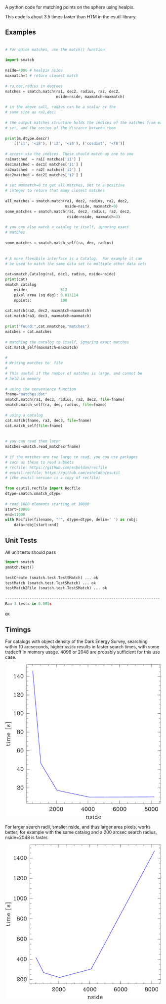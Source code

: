 A python code for matching points on the sphere using healpix.

This code is about 3.5 times faster than HTM in the esutil library.

Examples
--------

```python

# For quick matches, use the match() function

import smatch

nside=4096 # healpix nside
maxmatch=1 # return closest match

# ra,dec,radius in degrees
matches = smatch.match(ra1, dec2, radius, ra2, dec2,
                       nside=nside, maxmatch=maxmatch)

# in the above call, radius can be a scalar or the
# same size as ra1,dec1

# the output matches structure holds the indices of the matches from each data
# set, and the cosine of the distance between them

print(m.dtype.descr)
    [('i1', '<i8'), ('i2', '<i8'), ('cosdist', '<f8')]

# access via the indices. These should match up one to one
ra1matched  = ra1[ matches['i1'] ]
dec1matched = dec1[ matches['i1'] ]
ra2matched  = ra2[ matches['i2'] ]
dec2matched = dec2[ matches['i2'] ]

# set maxmatch=0 to get all matches, set to a positive
# integer to return that many closest matches

all_matches = smatch.match(ra1, dec2, radius, ra2, dec2,
                           nside=nside, maxmatch=0)
some_matches = smatch.match(ra1, dec2, radius, ra2, dec2,
                            nside=nside, maxmatch=3)

# you can also match a catalog to itself, ignoring exact
# matches

some_matches = smatch.match_self(ra, dec, radius)


# A more flexibile interface is a Catalog.  For example it can
# be used to match the same data set to multiple other data sets

cat=smatch.Catalog(ra1, dec1, radius, nside=nside)
print(cat)
smatch catalog
    nside:               512
    pixel area (sq deg): 0.013114
    npoints:             100

cat.match(ra2, dec2, maxmatch=maxmatch)
cat.match(ra3, dec3, maxmatch=maxmatch)

print("found:",cat.nmatches,"matches")
matches = cat.matches

# matching the catalog to itself, ignoring exact matches
cat.match_self(maxmatch=maxmatch)

#
# Writing matches to  file
# 
# This useful if the number of matches is large, and cannot be
# held in memory

# using the convenience function
fname="matches.dat"
smatch.match(ra1, dec2, radius, ra2, dec2, file=fname)
smatch.match_self(ra, dec, radius, file=fname)

# using a catalog
cat.match(fname, ra3, dec3, file=fname)
cat.match_self(file=fname)


# you can read them later
matches=smatch.read_matches(fname)

# if the matches are too large to read, you can use packages
# such as these to read subsets
# recfile: https://github.com/esheldon/recfile
# esutil.recfile: https://github.com/esheldon/esutil
# (the esutil version is a copy of recfile)

from esutil.recfile import Recfile
dtype=smatch.smatch_dtype

# read 1000 elements starting at 10000
start=10000
end=11000
with Recfile(filename, "r", dtype=dtype, delim=' ') as robj:
    data=robj[start:end]
```

Unit Tests
----------
All unit tests should pass
```python
import smatch
smatch.test()

testCreate (smatch.test.TestSMatch) ... ok
testMatch (smatch.test.TestSMatch) ... ok
testMatch2File (smatch.test.TestSMatch) ... ok

----------------------------------------------------------------------
Ran 3 tests in 0.003s

OK
```

Timings
--------

For catalogs with object density of the Dark Energy Survey, searching within 10
arcseconds, higher `nside` results in faster search times, with some tradeoff
in memory usage.  4096 or 2048 are probably sufficient for this use case.

![Timings vs nside](data/smatch-times.png?raw=true "Timings vs Nside for DES catalogs")

For larger search radii, smaller nside, and thus larger area pixels, works
better; for example with the same catalog and a 200 arcsec search radius,
nside=2048 is faster.

![Timings vs nside](data/smatch-times-200.png?raw=true "Timings vs Nside for DES catalogs")
